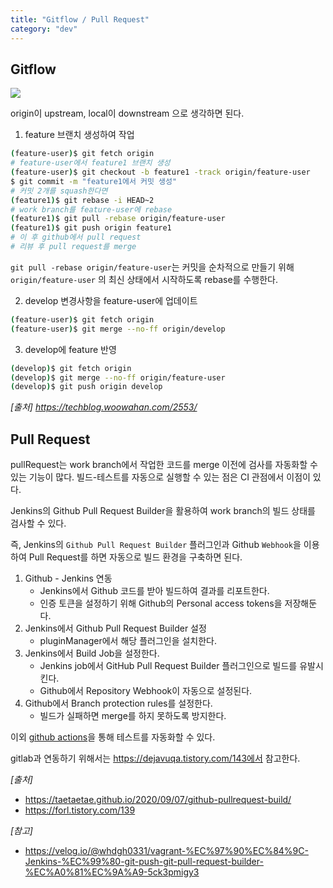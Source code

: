 ```yaml
---
title: "Gitflow / Pull Request"
category: "dev"
---
```


## Gitflow

![](https://techblog.woowahan.com/wp-content/uploads/img/2017-10-30/git-flow_overall_graph.png)

 origin이 upstream, local이 downstream 으로 생각하면 된다. 

1. feature 브랜치 생성하여 작업
```sh
(feature-user)$ git fetch origin
# feature-user에서 feature1 브랜치 생성
(feature-user)$ git checkout -b feature1 -track origin/feature-user
$ git commit -m "feature1에서 커밋 생성"
# 커밋 2개를 squash한다면
(feature1)$ git rebase -i HEAD~2
# work branch를 feature-user에 rebase
(feature1)$ git pull -rebase origin/feature-user
(feature1)$ git push origin feature1
# 이 후 github에서 pull request
# 리뷰 후 pull request를 merge
```
`git pull -rebase origin/feature-user`는 커밋을 순차적으로 만들기 위해 `origin/feature-user` 의 최신 상태에서 시작하도록 rebase를 수행한다.

2. develop 변경사항을 feature-user에 업데이트
```sh
(feature-user)$ git fetch origin
(feature-user)$ git merge --no-ff origin/develop
```

3. develop에 feature 반영
```sh 
(develop)$ git fetch origin
(develop)$ git merge --no-ff origin/feature-user
(develop)$ git push origin develop
```

*[출처] https://techblog.woowahan.com/2553/*

## Pull Request
pullRequest는 work branch에서 작업한 코드를 merge 이전에 검사를 자동화할 수 있는 기능이 많다. 
빌드-테스트를 자동으로 실행할 수 있는 점은 CI 관점에서 이점이 있다.

Jenkins의 Github Pull Request Builder을 활용하여 work branch의 빌드 상태를 검사할 수 있다.

즉, Jenkins의 `Github Pull Request Builder` 플러그인과 Github `Webhook`을 이용하여 Pull Request를 하면 자동으로 빌드 환경을 구축하면 된다.

1. Github - Jenkins 연동
    - Jenkins에서 Github 코드를 받아 빌드하여 결과를 리포트한다.
    - 인증 토큰을 설정하기 위해 Github의 Personal access tokens을 저장해둔다.
2. Jenkins에서 Github Pull Request Builder 설정
    - pluginManager에서 해당 플러그인을 설치한다.
3. Jenkins에서 Build Job을 설정한다.
    - Jenkins job에서 GitHub Pull Request Builder 플러그인으로 빌드를 유발시킨다.
    - Github에서 Repository Webhook이 자동으로 설정된다.
4. Github에서 Branch protection rules를 설정한다.
    - 빌드가 실패하면 merge를 하지 못하도록 방지한다.

이외 [github actions](https://rdd9223.github.io/github%20action/Github_Action/)을 통해 테스트를 자동화할 수 있다.

gitlab과 연동하기 위해서는 https://dejavuqa.tistory.com/143에서 참고한다.

*[출처]*
- https://taetaetae.github.io/2020/09/07/github-pullrequest-build/
- https://forl.tistory.com/139

*[참고]*
- https://velog.io/@whdgh0331/vagrant-%EC%97%90%EC%84%9C-Jenkins-%EC%99%80-git-push-git-pull-request-builder-%EC%A0%81%EC%9A%A9-5ck3pmigy3